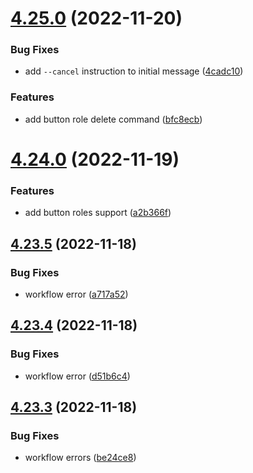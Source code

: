 # [4.25.0](https://github.com/onesoft-sudo/sudobot/compare/v4.24.0...v4.25.0) (2022-11-20)


### Bug Fixes

* add `--cancel` instruction to initial message ([4cadc10](https://github.com/onesoft-sudo/sudobot/commit/4cadc105b8a1e86b6ba65bc1613dfe8122d84454))


### Features

* add button role delete command ([bfc8ecb](https://github.com/onesoft-sudo/sudobot/commit/bfc8ecb958d3b563f8dcb7f3d1146b0a7f6f9a57))



# [4.24.0](https://github.com/onesoft-sudo/sudobot/compare/v4.23.5...v4.24.0) (2022-11-19)


### Features

* add button roles support ([a2b366f](https://github.com/onesoft-sudo/sudobot/commit/a2b366f436e6c61fcfb2cb2e4957c25c3f51d6be))



## [4.23.5](https://github.com/onesoft-sudo/sudobot/compare/v4.23.4...v4.23.5) (2022-11-18)


### Bug Fixes

* workflow error ([a717a52](https://github.com/onesoft-sudo/sudobot/commit/a717a528f0421c3c40e6dab4f7d1e90662b407d9))



## [4.23.4](https://github.com/onesoft-sudo/sudobot/compare/v4.23.3...v4.23.4) (2022-11-18)


### Bug Fixes

* workflow error ([d51b6c4](https://github.com/onesoft-sudo/sudobot/commit/d51b6c4dcdce2c8c1ef2263a8e56bc8060a7904f))



## [4.23.3](https://github.com/onesoft-sudo/sudobot/compare/v4.23.2...v4.23.3) (2022-11-18)


### Bug Fixes

* workflow errors ([be24ce8](https://github.com/onesoft-sudo/sudobot/commit/be24ce8bf061c5161b4255c60942026f64138ff4))



